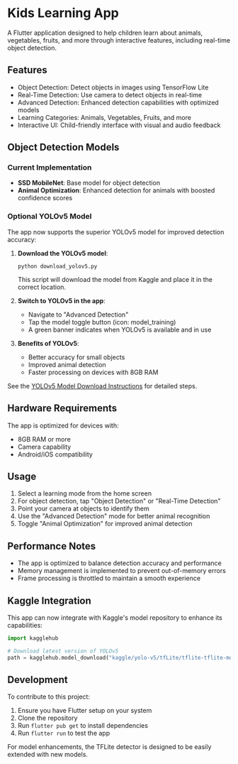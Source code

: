 # Kids Learning App

A Flutter application designed to help children learn about animals, vegetables, fruits, and more through interactive features, including real-time object detection.

## Features

- Object Detection: Detect objects in images using TensorFlow Lite
- Real-Time Detection: Use camera to detect objects in real-time
- Advanced Detection: Enhanced detection capabilities with optimized models
- Learning Categories: Animals, Vegetables, Fruits, and more
- Interactive UI: Child-friendly interface with visual and audio feedback

## Object Detection Models

### Current Implementation
- **SSD MobileNet**: Base model for object detection
- **Animal Optimization**: Enhanced detection for animals with boosted confidence scores

### Optional YOLOv5 Model
The app now supports the superior YOLOv5 model for improved detection accuracy:

1. **Download the YOLOv5 model**:
   ```
   python download_yolov5.py
   ```
   This script will download the model from Kaggle and place it in the correct location.

2. **Switch to YOLOv5 in the app**:
   - Navigate to "Advanced Detection"
   - Tap the model toggle button (icon: model_training)
   - A green banner indicates when YOLOv5 is available and in use

3. **Benefits of YOLOv5**:
   - Better accuracy for small objects
   - Improved animal detection
   - Faster processing on devices with 8GB RAM

See the [YOLOv5 Model Download Instructions](YOLOV5_MODEL_DOWNLOAD.md) for detailed steps.

## Hardware Requirements

The app is optimized for devices with:
- 8GB RAM or more
- Camera capability
- Android/iOS compatibility

## Usage

1. Select a learning mode from the home screen
2. For object detection, tap "Object Detection" or "Real-Time Detection"
3. Point your camera at objects to identify them
4. Use the "Advanced Detection" mode for better animal recognition
5. Toggle "Animal Optimization" for improved animal detection

## Performance Notes

- The app is optimized to balance detection accuracy and performance
- Memory management is implemented to prevent out-of-memory errors
- Frame processing is throttled to maintain a smooth experience

## Kaggle Integration

This app can now integrate with Kaggle's model repository to enhance its capabilities:

```python
import kagglehub

# Download latest version of YOLOv5
path = kagglehub.model_download("kaggle/yolo-v5/tfLite/tflite-tflite-model")
```

## Development

To contribute to this project:

1. Ensure you have Flutter setup on your system
2. Clone the repository
3. Run `flutter pub get` to install dependencies
4. Run `flutter run` to test the app

For model enhancements, the TFLite detector is designed to be easily extended with new models.
